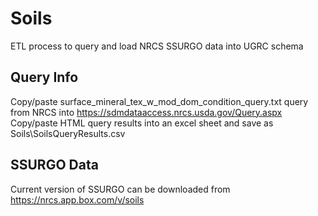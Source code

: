 # Soils
ETL process to query and load NRCS SSURGO data into UGRC schema

## Query Info
Copy/paste surface_mineral_tex_w_mod_dom_condition_query.txt query from NRCS into https://sdmdataaccess.nrcs.usda.gov/Query.aspx Copy/paste HTML query results into an excel sheet and save as Soils\SoilsQueryResults.csv

## SSURGO Data
Current version of SSURGO can be downloaded from https://nrcs.app.box.com/v/soils
